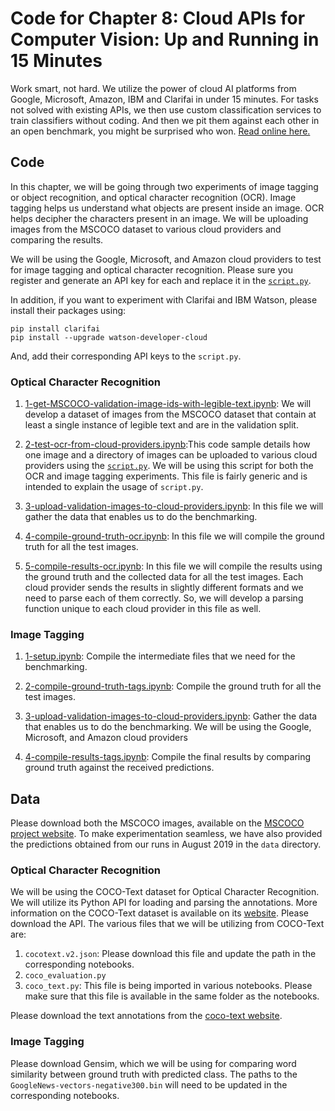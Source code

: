 # Code for Chapter 8: Cloud APIs for Computer Vision: Up and Running in 15 Minutes

Work smart, not hard. We utilize the power of cloud AI platforms from Google, Microsoft, Amazon, IBM and Clarifai in under 15 minutes. For tasks not solved with existing APIs, we then use custom classification services to train classifiers without coding. And then we pit them against each other in an open benchmark, you might be surprised who won. [Read online here.](https://learning.oreilly.com/library/view/practical-deep-learning/9781492034858/ch08.html)

## Code

In this chapter, we will be going through two experiments of image tagging or object recognition, and optical character recognition (OCR). Image tagging helps us understand what objects are present inside an image. OCR helps decipher the characters present in an image. We will be uploading images from the MSCOCO dataset to various cloud providers and comparing the results.

We will be using the Google, Microsoft, and Amazon cloud providers to test for image tagging and optical character recognition. Please sure you register and generate an API key for each and replace it in the [`script.py`](https://github.com/PracticalDL/Practical-Deep-Learning-Book/blob/master/code/chapter-8/scripts/script.py).

In addition, if you want to experiment with Clarifai and IBM Watson, please install their packages using:

```
pip install clarifai
pip install --upgrade watson-developer-cloud
```
And, add their corresponding API keys to the `script.py`.

### Optical Character Recognition

1. [1-get-MSCOCO-validation-image-ids-with-legible-text.ipynb](https://github.com/PracticalDL/Practical-Deep-Learning-Book/blob/master/code/chapter-8/optical-character-recognition/1-get-MSCOCO-validation-image-ids-with-legible-text.ipynb): We will develop a dataset of images from the MSCOCO dataset that contain at least a single instance of legible text and are in the validation split.

2. [2-test-ocr-from-cloud-providers.ipynb](https://github.com/PracticalDL/Practical-Deep-Learning-Book/blob/master/code/chapter-8/optical-character-recognition/2-test-ocr-from-cloud-providers.ipynb):This code sample details how one image and a directory of images can be uploaded to various cloud providers using the [`script.py`](https://github.com/PracticalDL/Practical-Deep-Learning-Book/blob/master/code/chapter-8/scripts/script.py). We will be using this script for both the OCR and image tagging experiments. This file is fairly generic and is intended to explain the usage of `script.py`.

3. [3-upload-validation-images-to-cloud-providers.ipynb](https://github.com/PracticalDL/Practical-Deep-Learning-Book/blob/master/code/chapter-8/optical-character-recognition/3-upload-validation-images-to-cloud-providers.ipynb): In this file we will gather the data that enables us to do the benchmarking.

4. [4-compile-ground-truth-ocr.ipynb](https://github.com/PracticalDL/Practical-Deep-Learning-Book/blob/master/code/chapter-8/optical-character-recognition/4-compile-ground-truth-ocr.ipynb): In this file we will compile the ground truth for all the test images.

5. [5-compile-results-ocr.ipynb](https://github.com/PracticalDL/Practical-Deep-Learning-Book/blob/master/code/chapter-8/optical-character-recognition/5-compile-results-ocr.ipynb): In this file we will compile the results using the ground truth and the collected data for all the test images. Each cloud provider sends the results in slightly different formats and we need to parse each of them correctly. So, we will develop a parsing function unique to each cloud provider in this file as well.

### Image Tagging

1. [1-setup.ipynb](https://github.com/PracticalDL/Practical-Deep-Learning-Book/blob/master/code/chapter-8/image-tagging/1-setup.ipynb): Compile the intermediate files that we need for the benchmarking.

2. [2-compile-ground-truth-tags.ipynb](https://github.com/PracticalDL/Practical-Deep-Learning-Book/blob/master/code/chapter-8/image-tagging/2-compile-ground-truth-tags.ipynb): Compile the ground truth for all the test images.

3. [3-upload-validation-images-to-cloud-providers.ipynb](https://github.com/PracticalDL/Practical-Deep-Learning-Book/blob/master/code/chapter-8/image-tagging/3-upload-validation-images-to-cloud-providers.ipynb
): Gather the data that enables us to do the benchmarking. We will be using the Google, Microsoft, and Amazon cloud providers

4. [4-compile-results-tags.ipynb](https://github.com/PracticalDL/Practical-Deep-Learning-Book/blob/master/code/chapter-8/image-tagging/4-compile-results-tags.ipynb): Compile the final results by comparing ground truth against the received predictions.

## Data

Please download both the MSCOCO images, available on the [MSCOCO project website](http://mscoco.org/dataset/#download). To make experimentation seamless, we have also provided the predictions obtained from our runs in August 2019 in the `data` directory.

### Optical Character Recognition

We will be using the COCO-Text dataset for Optical Character Recognition. We will utilize its Python API for loading and parsing the annotations. More information on the COCO-Text dataset is available on its [website](http://vision.cornell.edu/se3/coco-text/). Please download the API. The various files that we will be utilizing from COCO-Text are:

1. `cocotext.v2.json`: Please download this file and update the path in the corresponding notebooks.
2. `coco_evaluation.py`
3. `coco_text.py`: This file is being imported in various notebooks. Please make sure that this file is available in the same folder as the notebooks.

Please download the text annotations from the [coco-text website](https://bgshih.github.io/cocotext/).

### Image Tagging

Please download Gensim, which we will be using for comparing word similarity between ground truth with predicted class. The paths to the `GoogleNews-vectors-negative300.bin` will need to be updated in the corresponding notebooks.

